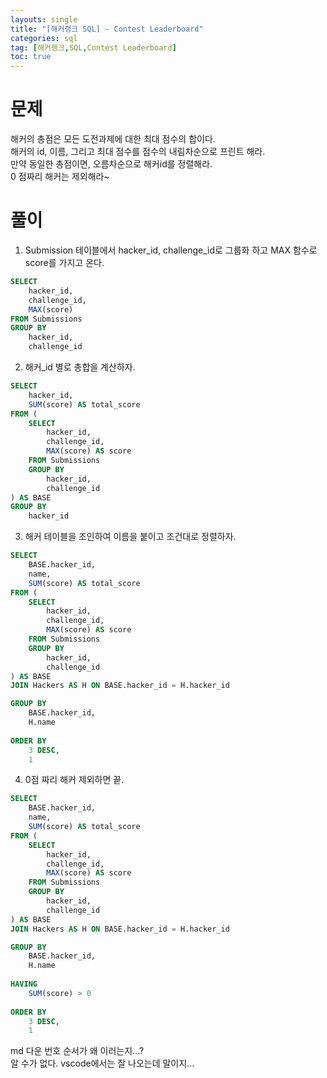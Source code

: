 ```yaml
---
layouts: single
title: "[해커랭크 SQL] - Contest Leaderboard"
categories: sql
tag: [해커랭크,SQL,Contest Leaderboard]
toc: true
---
```


# 문제 

해커의 총점은 모든 도전과제에 대한 최대 점수의 합이다.   
해커의 id, 이름, 그리고 최대 점수를 점수의 내림차순으로 프린트 해라.    
만약 동일한 총점이면, 오름차순으로 해커id를 정렬해라.   
0 점짜리 해커는 제외해라~ 

# 풀이 
1. Submission 테이블에서 hacker_id, challenge_id로 그룹화 하고 MAX 함수로 score를 가지고 온다.  
```sql
SELECT 
    hacker_id, 
    challenge_id, 
    MAX(score)
FROM Submissions 
GROUP BY 
    hacker_id, 
    challenge_id
```   

2.  해커_id 별로 총합을 계산하자.
```sql 
SELECT 
    hacker_id, 
    SUM(score) AS total_score
FROM (
    SELECT 
        hacker_id, 
        challenge_id, 
        MAX(score) AS score
    FROM Submissions 
    GROUP BY 
        hacker_id, 
        challenge_id
) AS BASE 
GROUP BY 
    hacker_id
```   
   
   

3. 해커 테이블을 조인하여 이름을 붙이고 조건대로 정렬하자.
   
```sql
SELECT 
    BASE.hacker_id, 
    name,
    SUM(score) AS total_score
FROM (
    SELECT 
        hacker_id, 
        challenge_id, 
        MAX(score) AS score
    FROM Submissions 
    GROUP BY 
        hacker_id, 
        challenge_id
) AS BASE
JOIN Hackers AS H ON BASE.hacker_id = H.hacker_id

GROUP BY 
    BASE.hacker_id,
    H.name
    
ORDER BY 
    3 DESC, 
    1
```
4. 0점 짜리 해커 제외하면 끝.

``` sql 
SELECT 
    BASE.hacker_id, 
    name,
    SUM(score) AS total_score
FROM (
    SELECT 
        hacker_id, 
        challenge_id, 
        MAX(score) AS score
    FROM Submissions 
    GROUP BY 
        hacker_id, 
        challenge_id
) AS BASE
JOIN Hackers AS H ON BASE.hacker_id = H.hacker_id

GROUP BY 
    BASE.hacker_id,
    H.name
    
HAVING 
    SUM(score) > 0 
    
ORDER BY 
    3 DESC, 
    1
```

md 다운 번호 순서가 왜 이러는지...?    
알 수가 없다. vscode에서는 잘 나오는데 말이지... 